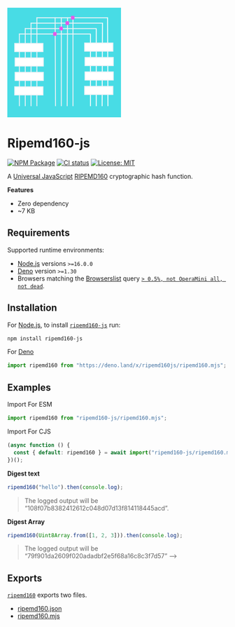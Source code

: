 ![RIPEMD1600 logo](https://raw.githubusercontent.com/pur3miish/ripemd160-js/main/static/ripemd-160.svg)

# Ripemd160-js

[![NPM Package](https://img.shields.io/npm/v/ripemd160-js.svg)](https://www.npmjs.org/package/ripemd160-js) [![CI status](https://github.com/pur3miish/ripemd160-js/workflows/CI/badge.svg)](https://github.com/pur3miish/ripemd160-js/actions) [![License: MIT](https://img.shields.io/badge/License-MIT-yellow.svg)](https://github.com/pur3miish/ripemd160-js/blob/main/LICENSE)

A [Universal JavaScript](https://en.wikipedia.org/wiki/Isomorphic_JavaScript) [RIPEMD160](https://en.bitcoin.it/wiki/RIPEMD-160) cryptographic hash function.

**Features**

- Zero dependency
- ~7 KB

## Requirements

Supported runtime environments:

- [Node.js](https://nodejs.org) versions `>=16.0.0`
- [Deno](https://deno.land/) version `>=1.30`
- Browsers matching the [Browserslist](https://browsersl.ist) query [`> 0.5%, not OperaMini all, not dead`](https://browsersl.ist/?q=%3E+0.5%25%2C+not+OperaMini+all%2C+not+dead).

## Installation

For [Node.js](https://nodejs.org), to install [`ripemd160-js`](https://npm.im/ripemd160-js) run:

```sh
npm install ripemd160-js
```

For [Deno](https://deno.land/)

```js
import ripemd160 from "https://deno.land/x/ripemd160js/ripemd160.mjs";
```

## Examples

Import For ESM

```js
import ripemd160 from "ripemd160-js/ripemd160.mjs";
```

Import For CJS

```js
(async function () {
  const { default: ripemd160 } = await import("ripemd160-js/ripemd160.mjs");
})();
```

**Digest text**

```js
ripemd160("hello").then(console.log);
```

> The logged output will be “108f07b8382412612c048d07d13f814118445acd”.

**Digest Array**

```js
ripemd160(Uint8Array.from([1, 2, 3])).then(console.log);
```

> The logged output will be “79f901da2609f020adadbf2e5f68a16c8c3f7d57” -->

## Exports

[`ripemd160`](https://npm.im/ripemd160-js) exports two files.

- [ripemd160.json](ripemd160.json)
- [ripemd160.mjs](index.mjs)
